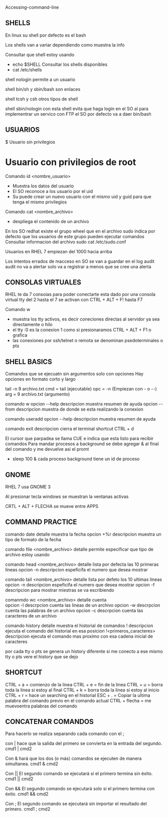 Accessing-command-line

SHELLS
----------------------

En linux su shell por defecto es el bash

Los shells van a variar dependiendo como muestra la info

Consultar que shell estoy usando
 - echo $SHELL
Consultar los shells disponibles
 - cat /etc/shells
 
shell nologin permite a un usuario 
 
shell bin/sh y sbin/bash son enlaces

shell tcsh y csh otros tipos de shell

shell sbin/nologin con esta shell evita que haga login en el SO
al para implementrar un servico con FTP el SO por defecto va a daer bin/bash

USUARIOS
----------------------

$ Usuario sin privilegios
# Usuario con privilegios de root

Comando id <nombre_usuario>
 - Muestra los datos del usuario
 - El SO reconoce a los usuario por el uid
 - Su puede crear un nuevo usuario con el mismo uid y guid para que tenga el mismo privilegios

Comando cat <nombre_archivo>
 - despliega el contenido de un archivo

En los SO redhat existe el grupo wheel que en el archivo sudo indica por defecto que los usuarios de este grupo pueden ejecutar comandos
Consultar informacion del archivo sudo
cat /etc/sudo.conf

Usuarios en RHEL 7 empiezan del 1000 hacia arriba

Los intentos errados de macceso en SO se van a guardar en el log audit
audit no va a alertar solo va a registrar a menos que se cree una alerta
 
CONSOLAS VIRTUALES
----------------------
RHEL te da 7 consoias para poder conectarte
esta dado por una consola virtual tty del 2 hasta el 7
se activan con CTRL + ALT + F! hasta F7

Comando w
 - muestra los tty activos, es decir coneciones directas al servidor ya sea directamente o hilo
 - el tty :0 es la conexion 1 como si presionaramos CTRL + ALT + F1 o grafica
 - las conexiones por ssh/telnet o remota se denominan psedoterminales o pts

SHELL BASICS
----------------------
Comandos que se ejecuatn sin argumentos solo con opciones
Hay opciones en formato corto y largo

tail -n 9 archivo.txt
cmd = tail (ejecutable)
opc = -n (Empiezan con - o --)
arg = 9 archivo.txt (argumento)

comando w
opcion --help
descripcion muestra resumen de ayuda
opcion --from
descripcion muestra de donde se esta realizando la conexion

comando useradd
opcion --help
descripcion muestra resumen de ayuda

comando exit
descripcion cierra el terminal
shortcut CTRL + d

El cursor que parpadea se llama CUE e indica que esta listo para recibir comandos
Para mandar procesos a background se debe agregar & al final del comando y me devuelve asi el promt
 - sleep 100 &
cada proceso background tiene un id de proceso

GNOME
----------------------
RHEL 7 usa GNOME 3

Al presionar tecla windows se muestran la ventanas activas

CRTL + ALT + FLECHA se mueve entre APPS


COMMAND PRACTICE
----------------------
comando date
detalle muestra la fecha
opcion +%r
descripcion muestra un tipo de formato de la fecha

comando file <nombre_archivo>
detalle permite especificar que tipo de archivo estoy usando

comando head <nombre_archivo>
detalle lista por defecta las 10 primeras lineas
opcion  -n <numero>
descripcion espeficifa el numero que desea mostrar

comando tail <nombre_archivo>
detalle lista por defeto los 10 ultimas lineas
opcion  -n <numero>
descripcion espeficifa el numero que desea mostrar
opcion -f 
descripcion para mostrar miestras se va escribiendo
 
comanmdo wc <nombre_archivo>
detalle cuenta  
opcion -l
descrpcion cuenta las lineas de un archivo
opcion -w
descrpcion cuenta las palabras de un archivo
opcion -c
descrpcion cuenta las caracteres de un archivo

comando history
detalle muestra el historial de comandos
!<numero>
descripcion ejecuta el comando del historial en esa posicion
!<primeros_caracteres>
 descripcion ejecuta el comando mas proximo con esa cadena inicial de caracteres


por cada tty o pts se genera un history diferente
si me conecto a ese mismo tty o pts vere el history que se dejo

SHORTCUT
--------------------
CTRL + a = comienzo de la linea
CTRL + e = fin de la linea
CTRL + u = borra toda la linea si estoy al final
CTRL + k = borra toda la linea si estoy al inicio
CTRL + r = hace un searching en el historial
ESC + . = Copiar la ultima palabra del comando previo en el comando actual
CTRL + flecha = me muevoentra palabras del comando

CONCATENAR COMANDOS
----------------------------
Para hacerlo se realiza separando cada comando con el ;

con | hace que la salida del primero se convierta en la entrada del segundo.
cmd1 | cmd2

Con & hará que los dos (o más) comandos se ejecuten de manera simultanea.
cmd1 & cmd2

Con || El segundo comando se ejecutará si el primero termina sin éxito.
cmd1 || cmd2

Con && El segundo comando se ejecutará solo si el primero termina con éxito.
cmd1 && cmd2

Con ; El segundo comando se ejecutará sin importar el resultado del primero.
cmd1 ; cmd2






























